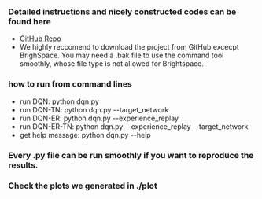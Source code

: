 ### Detailed instructions and nicely constructed codes can be found here
- [GitHub Repo](https://github.com/LI-SUJU/RL_A2_DQN_Cartpole)
- We highly reccomend to download the project from GitHub excecpt BrighSpace. You may need a .bak file to use the command tool smoothly, whose file type is not allowed for Brightspace.
### how to run from command lines
- run DQN: python dqn.py
- run DQN-TN: python dqn.py --target_network
- run DQN-ER: python dqn.py --experience_replay
- run DQN-ER-TN: python dqn.py --experience_replay --target_network
- get help message: python dqn.py --help
### Every .py file can be run smoothly if you want to reproduce the results.
### Check the plots we generated in ./plot
